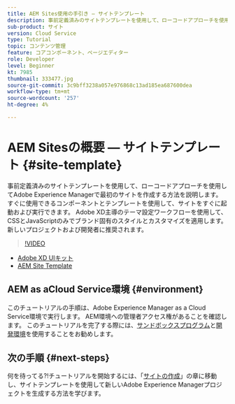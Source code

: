 ```yaml
---
title: AEM Sites使用の手引き — サイトテンプレート
description: 事前定義済みのサイトテンプレートを使用して、ローコードアプローチを使用してAdobe Experience Managerで最初のサイトを作成する方法を説明します。 標準搭載のコンポーネントとテンプレートを使用して、サイトをすぐに起動および実行できます。 Adobe XD主導のテーマ設定ワークフローを使用して、CSSとJavaScriptのみでブランド固有のスタイルとカスタマイズを適用します。 新しいプロジェクトおよび開発者に推奨されます。
sub-product: サイト
version: Cloud Service
type: Tutorial
topic: コンテンツ管理
feature: コアコンポーネント、ページエディター
role: Developer
level: Beginner
kt: 7985
thumbnail: 333477.jpg
source-git-commit: 3c9bff3238a057e976868c13ad185ea687600dea
workflow-type: tm+mt
source-wordcount: '257'
ht-degree: 4%

---
```



# AEM Sitesの概要 — サイトテンプレート {#site-template}

事前定義済みのサイトテンプレートを使用して、ローコードアプローチを使用してAdobe Experience Managerで最初のサイトを作成する方法を説明します。 すぐに使用できるコンポーネントとテンプレートを使用して、サイトをすぐに起動および実行できます。 Adobe XD主導のテーマ設定ワークフローを使用して、CSSとJavaScriptのみでブランド固有のスタイルとカスタマイズを適用します。 新しいプロジェクトおよび開発者に推奨されます。

>[!VIDEO](https://video.tv.adobe.com/v/333477/?quality=12&learn=on)

* [Adobe XD UIキット](https://github.com/adobe/aem-site-template-basic/blob/main/files/wireframe.xd)
* [AEM Site Template](https://github.com/adobe/aem-site-template-basic)

## AEM as aCloud Service環境 {#environment}

このチュートリアルの手順は、Adobe Experience Manager as a Cloud Service環境で実行します。 AEM環境への管理者アクセス権があることを確認します。 このチュートリアルを完了する際には、[サンドボックスプログラム](https://experienceleague.adobe.com/docs/experience-manager-cloud-service/onboarding/getting-access/sandbox-programs/introduction-sandbox-programs.html)と[開発環境](https://experienceleague.adobe.com/docs/experience-manager-cloud-service/implementing/using-cloud-manager/manage-environments.html?lang=ja)を使用することをお勧めします。

## 次の手順 {#next-steps}

何を待ってる?!チュートリアルを開始するには、「[サイトの作成](create-site.md)」の章に移動し、サイトテンプレートを使用して新しいAdobe Experience Managerプロジェクトを生成する方法を学びます。
